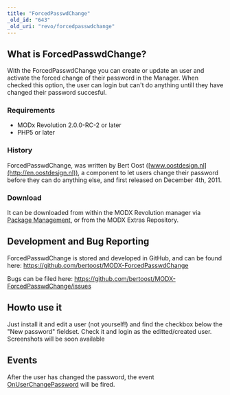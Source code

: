```yaml
---
title: "ForcedPasswdChange"
_old_id: "643"
_old_uri: "revo/forcedpasswdchange"
---
```


## What is ForcedPasswdChange?

With the ForcedPasswdChange you can create or update an user and activate the forced change of their password in the Manager. When checked this option, the user can login but can't do anything untill they have changed their password succesful.

### Requirements

- MODx Revolution 2.0.0-RC-2 or later
- PHP5 or later

### History

ForcedPasswdChange, was written by Bert Oost ([www.oostdesign.nl](http://en.oostdesign.nl)), a component to let users change their password before they can do anything else, and first released on December 4th, 2011.

### Download

It can be downloaded from within the MODX Revolution manager via [Package Management](developing-in-modx/advanced-development/package-management "Package Management"), or from the MODX Extras Repository.

## Development and Bug Reporting

ForcedPasswdChange is stored and developed in GitHub, and can be found here: <https://github.com/bertoost/MODX-ForcedPasswdChange>

Bugs can be filed here: <https://github.com/bertoost/MODX-ForcedPasswdChange/issues>

## Howto use it

Just install it and edit a user (not yourself!) and find the checkbox below the "New password" fieldset. Check it and login as the editted/created user. 
Screenshots will be soon available

## Events

After the user has changed the password, the event [OnUserChangePassword](http://rtfm.modx.com/display/revolution20/OnUserChangePassword) will be fired.